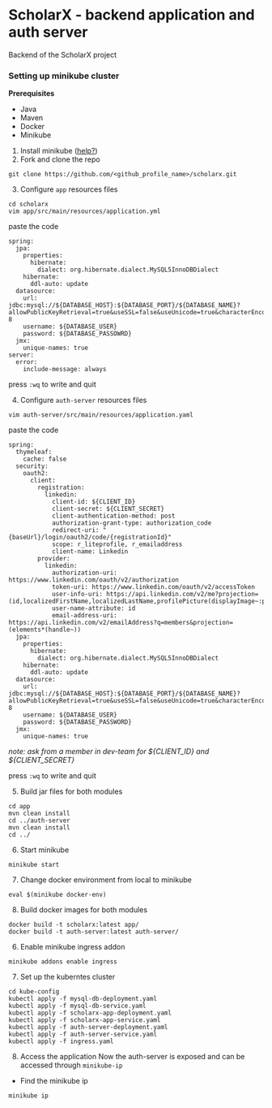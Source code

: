 # ScholarX - backend application and auth server 

Backend of the ScholarX project

### Setting up minikube cluster

**Prerequisites**
* Java 
* Maven
* Docker 
* Minikube

1. Install minikube ([help?](https://minikube.sigs.k8s.io/docs/start/))
2. Fork and clone the repo 
```
git clone https://github.com/<github_profile_name>/scholarx.git
```
3. Configure `app` resources files
```
cd scholarx
vim app/src/main/resources/application.yml
```
paste the code 
```
spring:
  jpa:
    properties:
      hibernate:
        dialect: org.hibernate.dialect.MySQL5InnoDBDialect
    hibernate:
      ddl-auto: update
  datasource:
    url: jdbc:mysql://${DATABASE_HOST}:${DATABASE_PORT}/${DATABASE_NAME}?allowPublicKeyRetrieval=true&useSSL=false&useUnicode=true&characterEncoding=UTF-8
    username: ${DATABASE_USER}
    password: ${DATABASE_PASSOWRD}
  jmx:
    unique-names: true
server:
  error:
    include-message: always
```
press `:wq` to write and quit

4. Configure `auth-server` resources files
```
vim auth-server/src/main/resources/application.yaml 
```
paste the code 
```
spring:
  thymeleaf:
    cache: false
  security:
    oauth2:
      client:
        registration:
          linkedin:
            client-id: ${CLIENT_ID}
            client-secret: ${CLIENT_SECRET}
            client-authentication-method: post
            authorization-grant-type: authorization_code
            redirect-uri: "{baseUrl}/login/oauth2/code/{registrationId}"
            scope: r_liteprofile, r_emailaddress
            client-name: Linkedin
        provider:
          linkedin:
            authorization-uri: https://www.linkedin.com/oauth/v2/authorization
            token-uri: https://www.linkedin.com/oauth/v2/accessToken
            user-info-uri: https://api.linkedin.com/v2/me?projection=(id,localizedFirstName,localizedLastName,profilePicture(displayImage~:playableStreams))
            user-name-attribute: id
            email-address-uri: https://api.linkedin.com/v2/emailAddress?q=members&projection=(elements*(handle~))
  jpa:
    properties:
      hibernate:
        dialect: org.hibernate.dialect.MySQL5InnoDBDialect
    hibernate:
      ddl-auto: update
  datasource:
    url: jdbc:mysql://${DATABASE_HOST}:${DATABASE_PORT}/${DATABASE_NAME}?allowPublicKeyRetrieval=true&useSSL=false&useUnicode=true&characterEncoding=UTF-8
    username: ${DATABASE_USER}
    password: ${DATABASE_PASSWORD}
  jmx:
    unique-names: true
```
*note: ask from a member in dev-team for ${CLIENT_ID} and ${CLIENT_SECRET}*


press `:wq` to write and quit

5. Build jar files for both modules
```
cd app
mvn clean install
cd ../auth-server
mvn clean install
cd ../
```

6. Start minikube
```
minikube start
```
7. Change docker environment from local to minikube 
```
eval $(minikube docker-env)
```
8. Build docker images for both modules
```
docker build -t scholarx:latest app/
docker build -t auth-server:latest auth-server/
```

6. Enable minikube ingress addon
```
minikube addons enable ingress
```

7. Set up the kuberntes cluster
```
cd kube-config
kubectl apply -f mysql-db-deployment.yaml
kubectl apply -f mysql-db-service.yaml
kubectl apply -f scholarx-app-deployment.yaml
kubectl apply -f scholarx-app-service.yaml
kubectl apply -f auth-server-deployment.yaml
kubectl apply -f auth-server-service.yaml
kubectl apply -f ingress.yaml
```

8. Access the application
Now the auth-server is exposed and can be accessed through `minikube-ip`

* Find the minikube ip
```
minikube ip
```

